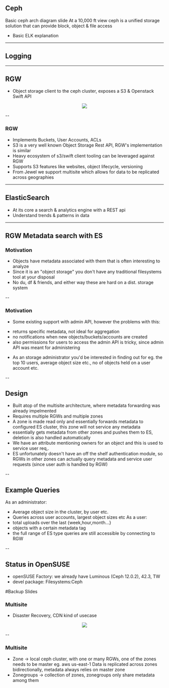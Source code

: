 ## Ceph
 Basic ceph arch diagram slide
At a 10,000 ft view ceph is a unified storage solution that can provide block, object & file access

* Basic ELK explanation

---

## Logging

---

## RGW
+ Object storage client to the ceph cluster, exposes a S3 & Openstack
Swift API 
<p align="center"><img src="img/rgw.png"></p>

--

### RGW
+ Implements Buckets, User Accounts, ACLs 
+ S3 is a very well known Object Storage Rest API, RGW's implementation is similar
+ Heavy ecosystem of s3/swift client tooling can be leveraged against RGW
+ Supports S3 features like websites, object lifecycle, versioning
+ From Jewel we support multisite which allows for data to be replicated across geographies
 
---

## ElasticSearch
+ At its core a search & analytics engine with a REST api
+ Understand trends & patterns in data


---

## RGW Metadata search with ES
### Motivation
+ Objects have metadata associated with them that is often interesting to analyze
+ Since it is an "object storage" you don't have any traditional filesystems tool at your disposal
+ No du, df & friends, and either way these are hard on a dist. storage system

--

### Motivation
+ Some existing support with admin API, however the problems with this:
- returns specific metadata, not ideal for aggregation
- no notifications when new objects/buckets/accounts are created
- also permissions for users to access the admin API is tricky, since admin API was meant for administering
+ As an storage administrator you'd be interested in finding out for eg. the top 10 users, average object size etc., no of objects held on a user account etc.

--

## Design
+ Built atop of the multisite architecture, where metadata forwarding was already impelmented
+ Requires multiple RGWs and multiple  zones
+ A zone is made read only and essentially forwards metadata to configured ES cluster, this zone will not service any metadata
+ essentially gets metadata from other zones and pushes them to ES, deletion is also handled automatically
+ We have an attribute mentioning owners for an object and this is used to service user req,.
+ ES unfortunately doesn't have an off the shelf authentication module, so RGWs in other zones can actually query metadata and service user requests (since user auth is handled by RGW)

--

## Example Queries
As an administrator:
- Average object size in the cluster, by user etc.
- Queries across user accounts, largest object sizes etc
As a user:
- total uploads over the last {week,hour,month...}
- objects with a certain metadata tag
- the full range of ES type queries are still accessible by connecting to RGW

--

## Status in OpenSUSE
- openSUSE Factory: we already have Luminous (Ceph 12.0.2), 42.3, TW
- devel package: Filesystems:Ceph

#Backup Slides

### Multisite 
+ Disaster Recovery, CDN kind of usecase 
<section data-background-color="#ffffff">
<p align="center"><img src="img/zone-sync2.png"></p>
</section>


--

### Multisite
+ Zone -> local ceph cluster, with one or many RGWs, one of the zones needs to be master eg. aws us-east-1
  Data is replicated across zones bidirectionally, metadata always relies on master zone
+ Zonegroups -> collection of zones, zonegroups only share metadata among them
